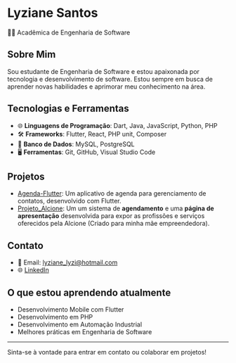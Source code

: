 # Lyziane Santos

👩‍🎓 Acadêmica de Engenharia de Software

## Sobre Mim

Sou estudante de Engenharia de Software e estou apaixonada por tecnologia e desenvolvimento de software. Estou sempre em busca de aprender novas habilidades e aprimorar meu conhecimento na área.

## Tecnologias e Ferramentas

- 🌐 **Linguagens de Programação**: Dart, Java, JavaScript, Python, PHP
- 🛠️ **Frameworks**: Flutter, React, PHP unit, Composer
- 💾 **Banco de Dados**: MySQL, PostgreSQL
- 🖥️ **Ferramentas**: Git, GitHub, Visual Studio Code

## Projetos

- [Agenda-Flutter](https://github.com/LyzianeeSantos/Agenda-Flutter): Um aplicativo de agenda para gerenciamento de contatos, desenvolvido com Flutter.
- [Projeto_Alcione](https://github.com/LyzianeeSantos/Projeto_Alcione): Um um sistema de **agendamento** e uma **página de apresentação** desenvolvida para expor as profissões e serviços oferecidos pela Alcione (Criado para minha mãe empreendedora).

## Contato

- 📧 Email: lyziane_lyzi@hotmail.com
- 🌐 [LinkedIn](https://br.linkedin.com/in/lyziane-santos-4205751b4)

## O que estou aprendendo atualmente

- Desenvolvimento Mobile com Flutter
- Desenvolvimento em PHP
- Desenvolvimento em Automação Industrial
- Melhores práticas em Engenharia de Software


---

Sinta-se à vontade para entrar em contato ou colaborar em projetos!

